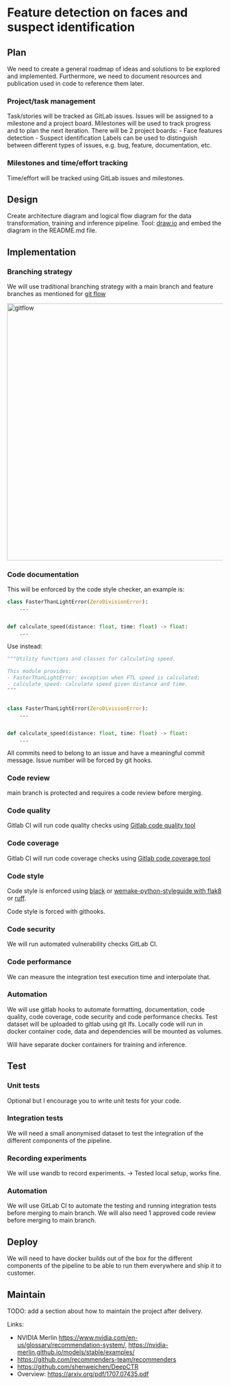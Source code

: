 # Feature detection on faces and suspect identification

## Plan
We need to create a general roadmap of ideas and solutions to be explored and implemented.
Furthermore, we need to document resources and publication used in code to reference them later.


### Project/task management
Task/stories will be tracked as GitLab issues. Issues will be assigned to a milestone and a project board.
Milestones will be used to track progress and to plan the next iteration.
There will be 2 project boards:
    - Face features detection
    - Suspect identification
Labels can be used to distinguish between different types of issues, e.g. bug, feature, documentation, etc.

### Milestones and time/effort tracking
Time/effort will be tracked using GitLab issues and milestones.

## Design

Create architecture diagram and logical flow diagram for the data transformation, training and inference pipeline.
Tool: [draw.io](https://www.draw.io/) and embed the diagram in the README.md file.


## Implementation

### Branching strategy
We will use traditional branching strategy with a main branch and feature branches as mentioned for [git flow](https://www.atlassian.com/git/tutorials/comparing-workflows/gitflow-workflow)

<img src="https://wac-cdn.atlassian.com/dam/jcr:cc0b526e-adb7-4d45-874e-9bcea9898b4a/04%20Hotfix%20branches.svg?cdnVersion=1393" width="600" alt="gitflow">

### Code documentation
This will be enforced by the code style checker, an example is:
[](https://docs.astral.sh/ruff/rules/#pydocstyle-d)
```python
class FasterThanLightError(ZeroDivisionError):
    ...


def calculate_speed(distance: float, time: float) -> float:
    ...
```
Use instead:

```python
"""Utility functions and classes for calculating speed.

This module provides:
- FasterThanLightError: exception when FTL speed is calculated;
- calculate_speed: calculate speed given distance and time.
"""


class FasterThanLightError(ZeroDivisionError):
    ...


def calculate_speed(distance: float, time: float) -> float:
    ...


```

All commits need to belong to an issue and have a meaningful commit message. Issue number will be forced by git hooks.

### Code review
main branch is protected and requires a code review before merging.

### Code quality
Gitlab CI will run code quality checks using [Gitlab code quality tool](https://docs.gitlab.com/ee/ci/testing/code_quality.html)

### Code coverage
Gitlab CI will run code coverage checks using [Gitlab code coverage tool](https://docs.gitlab.com/ee/ci/testing/code_coverage.html)

### Code style

Code style is enforced using [black](https://black.readthedocs.io/en/stable/guides/using_black_with_other_tools.html) or 
[wemake-python-styleguide with flak8](https://gitlab.com/wemake-services/wemake-python-styleguide) or 
[ruff](https://gitlab.com/astral-sh/ruff?tab=readme-ov-file).

Code style is forced with githooks.

### Code security
We will run automated vulnerability checks GitLab CI.

### Code performance
We can measure the integration test execution time and interpolate that.

### Automation
We will use gitlab hooks to automate formatting, documentation, code quality, code coverage, code security and code performance checks.
Test dataset will be uploaded to gitlab using git lfs.
Locally code will run in docker container code, data and dependencies will be mounted as volumes.

Will have separate docker containers for training and inference.

## Test

### Unit tests
Optional but I encourage you to write unit tests for your code.

### Integration tests
We will need a small anonymised dataset to test the integration of the different components of the pipeline.

### Recording experiments
We will use wandb to record experiments. -> Tested local setup, works fine.

### Automation
We will use GitLab CI to automate the testing and running integration tests before merging to main branch.
We will also need 1 approved code review before merging to main branch.

## Deploy
We will need to have docker builds out of the box for the different components of the pipeline to be able to run them everywhere and ship it to customer.


## Maintain
TODO: add a section about how to maintain the project after delivery.


Links:
- NVIDIA Merlin https://www.nvidia.com/en-us/glossary/recommendation-system/, https://nvidia-merlin.github.io/models/stable/examples/
- https://github.com/recommenders-team/recommenders
- https://github.com/shenweichen/DeepCTR
- Overview: https://arxiv.org/pdf/1707.07435.pdf